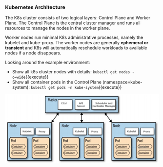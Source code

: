 ### Kubernetes Architecture 

The K8s cluster consists of two logical layers: Control Plane and Worker Plane. The Control Plane is the central cluster manager and runs all resources to manage the nodes in the worker plane. 

Worker nodes run minimal K8s administrative processes, namely the kubelet and kube-proxy. The worker nodes are generally **ephemeral or transient** and K8s will automatically reschedule workloads to available nodes if a node disappears.

Looking around the example environment:

* Show all k8s cluster nodes with details: `kubectl get nodes -o=wide`{{execute}}
* Show all container pods in the Control Plane (namespace=kube-system): `kubectl get pods -n kube-system`{{execute}}

![K8s-Cluster-Architecture](./assets/k8s_cluster.png)

